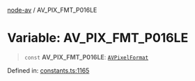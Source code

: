 [node-av](../globals.md) / AV\_PIX\_FMT\_P016LE

# Variable: AV\_PIX\_FMT\_P016LE

> `const` **AV\_PIX\_FMT\_P016LE**: [`AVPixelFormat`](../type-aliases/AVPixelFormat.md)

Defined in: [constants.ts:1165](https://github.com/seydx/av/blob/f8631fc881b394300b1479f511d55cf1c370a87f/src/constants/constants.ts#L1165)

